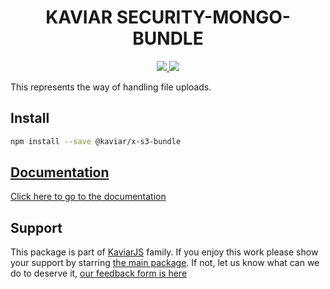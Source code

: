<h1 align="center">KAVIAR SECURITY-MONGO-BUNDLE</h1>

<p align="center">
  <a href="https://travis-ci.org/kaviarjs/x-s3-bundle">
    <img src="https://api.travis-ci.org/kaviarjs/x-s3-bundle.svg?branch=master" />
  </a>
  <a href="https://coveralls.io/github/kaviarjs/x-s3-bundle?branch=master">
    <img src="https://coveralls.io/repos/github/kaviarjs/x-s3-bundle/badge.svg?branch=master" />
  </a>
</p>

This represents the way of handling file uploads.

## Install

```bash
npm install --save @kaviar/x-s3-bundle
```

## [Documentation](./DOCUMENTATION.md)

[Click here to go to the documentation](./DOCUMENTATION.md)

## Support

This package is part of [KaviarJS](https://www.kaviarjs.com) family. If you enjoy this work please show your support by starring [the main package](https://github.com/kaviarjs/kaviar). If not, let us know what can we do to deserve it, [our feedback form is here](https://forms.gle/DTMg5Urgqey9QqLFA)
